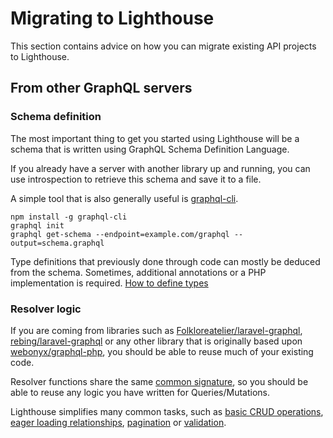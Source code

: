 # Migrating to Lighthouse

This section contains advice on how you can migrate existing
API projects to Lighthouse.

## From other GraphQL servers

### Schema definition

The most important thing to get you started using Lighthouse will
be a schema that is written using GraphQL Schema Definition Language.

If you already have a server with another library up and running, you
can use introspection to retrieve this schema and save it to a file.

A simple tool that is also generally useful is [graphql-cli](https://github.com/graphql-cli/graphql-cli).

    npm install -g graphql-cli
    graphql init
    graphql get-schema --endpoint=example.com/graphql --output=schema.graphql

Type definitions that previously done through code can mostly be deduced from
the schema. Sometimes, additional annotations or a PHP implementation is required.
[How to define types](../the-basics/types.md)

### Resolver logic

If you are coming from libraries such as [Folkloreatelier/laravel-graphql](https://github.com/Folkloreatelier/laravel-graphql),
[rebing/laravel-graphql](https://github.com/rebing/graphql-laravel) or any other library that
is originally based upon [webonyx/graphql-php](https://github.com/webonyx/graphql-php),
you should be able to reuse much of your existing code.

Resolver functions share the same [common signature](../api-reference/resolvers.md#resolver-function-signature),
so you should be able to reuse any logic you have written for Queries/Mutations.

Lighthouse simplifies many common tasks, such as [basic CRUD operations](../the-basics/fields.md),
[eager loading relationships](../guides/relationships.md#querying-relationships),
[pagination](../api-reference/directives.md#paginate) or [validation](../guides/validation.md).
